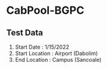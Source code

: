 # CabPool-BGPC

## Test Data
1. Start Date : 1/15/2022
2. Start Location : Airport (Dabolim)
3. End Location : Campus (Sancoale)
